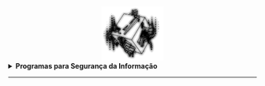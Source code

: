 
<div align="center">
  <a rel="nofollow" href="https://github.com/l34-n/Redes_de_Computadores/blob/main/sec.gif">
    <img width="25%" src="./sec.gif">
  </a>
</div>

<details>
  <summary><b>Programas para Segurança da Informação </b></summary>
<br/>
<p align='left'><b> 1. Gerador de Senha</b> - Gerador de senhas customizáveis em Python.</p>


</details>

<hr>
